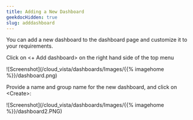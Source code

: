 ```yaml
---
title: Adding a New Dashboard
geekdocHidden: true
slug: adddashboard
---
```



You can add a new dashboard to the dashboard page and customize it to your requirements. 

Click on <+ Add dashboard> on the right hand side of the top menu


![Screenshot](/cloud_vista/dashboards/Images/{{% imagehome %}}/dashboard.png)



Provide a name and group name for the new dashboard, and click on \<Create>:



![Screenshot](/cloud_vista/dashboards/Images/{{% imagehome %}}/dashboard2.PNG)